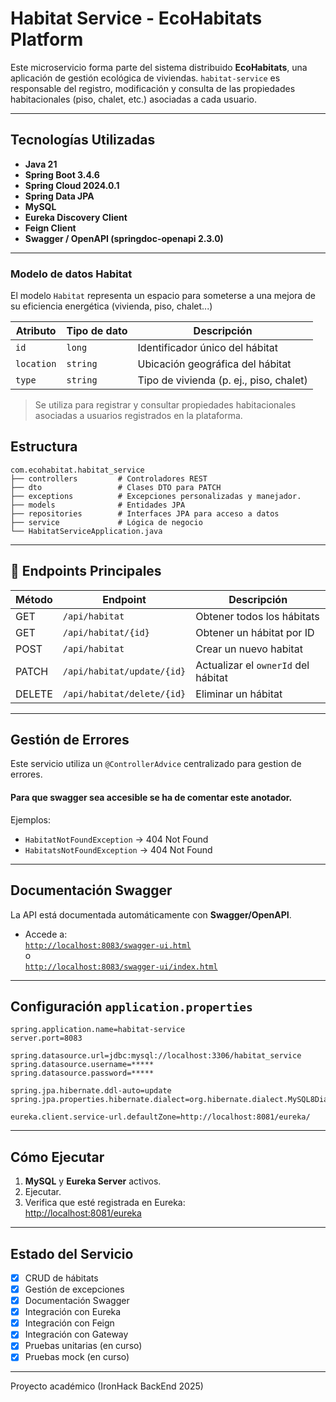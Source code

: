 # Habitat Service - EcoHabitats Platform

Este microservicio forma parte del sistema distribuido **EcoHabitats**, una aplicación de gestión ecológica de viviendas. `habitat-service` es responsable del registro, modificación y consulta de las propiedades habitacionales (piso, chalet, etc.) asociadas a cada usuario.

---

## Tecnologías Utilizadas

- **Java 21**
- **Spring Boot 3.4.6**
- **Spring Cloud 2024.0.1**
- **Spring Data JPA**
- **MySQL**
- **Eureka Discovery Client**
- **Feign Client**
- **Swagger / OpenAPI (springdoc-openapi 2.3.0)**

---
### Modelo de datos Habitat  


El modelo `Habitat` representa un espacio para someterse a una mejora de su eficiencia
energética (vivienda, piso, chalet...)

| Atributo  | Tipo de dato | Descripción                            |
|-----------|--------------|----------------------------------------|
| `id`      | `long`       | Identificador único del hábitat        |
| `location` | `string`     | Ubicación geográfica del hábitat       |
| `type`    | `string`     | Tipo de vivienda (p. ej., piso, chalet) |

> Se utiliza para registrar y consultar propiedades habitacionales asociadas a usuarios registrados en la plataforma.


## Estructura

```
com.ecohabitat.habitat_service
├── controllers         # Controladores REST
├── dto                 # Clases DTO para PATCH
├── exceptions          # Excepciones personalizadas y manejador.
├── models              # Entidades JPA
├── repositories        # Interfaces JPA para acceso a datos
├── service             # Lógica de negocio
└── HabitatServiceApplication.java
```

---

## 🔗 Endpoints Principales

| Método | Endpoint                        | Descripción                              |
|--------|---------------------------------|------------------------------------------|
| GET    | `/api/habitat`                  | Obtener todos los hábitats               |
| GET    | `/api/habitat/{id}`             | Obtener un hábitat por ID                |
| POST   | `/api/habitat`                  | Crear un nuevo habitat
| PATCH  | `/api/habitat/update/{id}`      | Actualizar el `ownerId` del hábitat      |
| DELETE | `/api/habitat/delete/{id}`      | Eliminar un hábitat                      |

---

##  Gestión de Errores

Este servicio utiliza un `@ControllerAdvice` centralizado para gestion de errores.  
#### Para que swagger sea accesible se ha de comentar este anotador.  
Ejemplos:
- `HabitatNotFoundException` → 404 Not Found
- `HabitatsNotFoundException` → 404 Not Found


---

## Documentación Swagger

La API está documentada automáticamente con **Swagger/OpenAPI**.

- Accede a:  
  [`http://localhost:8083/swagger-ui.html`](http://localhost:8083/swagger-ui.html)  
  o  
  [`http://localhost:8083/swagger-ui/index.html`](http://localhost:8083/swagger-ui/index.html)

---

## Configuración `application.properties`

```properties
spring.application.name=habitat-service
server.port=8083

spring.datasource.url=jdbc:mysql://localhost:3306/habitat_service
spring.datasource.username=*****
spring.datasource.password=*****

spring.jpa.hibernate.ddl-auto=update
spring.jpa.properties.hibernate.dialect=org.hibernate.dialect.MySQL8Dialect

eureka.client.service-url.defaultZone=http://localhost:8081/eureka/
```

---

## Cómo Ejecutar

1.  **MySQL** y **Eureka Server**  activos.
2.  Ejecutar.
3. Verifica que esté registrada en Eureka:  
   [http://localhost:8081/eureka](http://localhost:8081/eureka)

---

## Estado del Servicio

- [x] CRUD de hábitats
- [x] Gestión de excepciones
- [x] Documentación Swagger
- [x] Integración con Eureka
- [x] Integración con Feign
- [x] Integración con Gateway
- [x] Pruebas unitarias (en curso)
- [x] Pruebas mock (en curso)

---

Proyecto académico (IronHack BackEnd 2025)
